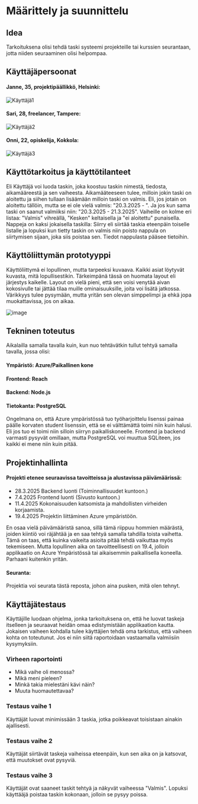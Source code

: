 # Määrittely ja suunnittelu

## Idea

Tarkoituksena olisi tehdä taski systeemi projekteille tai kurssien seurantaan, jotta niiden seuraaminen olisi helpompaa.

## Käyttäjäpersoonat

#### Janne, 35, projektipäällikkö, Helsinki: 
![Käyttäjä1](https://github.com/user-attachments/assets/73caac04-1b05-4f89-8743-7142345b9a6c)

#### Sari, 28, freelancer, Tampere: 
![Käyttäjä2](https://github.com/user-attachments/assets/17465d56-069c-4a23-b717-9b45c77fc9de)

#### Onni, 22, opiskelija, Kokkola: 
![Käyttäjä3](https://github.com/user-attachments/assets/c22d4255-8fa8-4fb4-87a6-1c863050bb76)

## Käyttötarkoitus ja käyttötilanteet

Eli Käyttäjä voi luoda taskin, joka koostuu taskin nimestä, tiedosta, aikamääreestä ja sen vaiheesta.
Aikamääteeseen tulee, milloin jokin taski on aloitettu ja siihen tullaan lisäämään milloin taski on valmis.
Eli, jos jotain on aloitettu tällöin, mutta se ei ole vielä valmis: "20.3.2025 - ".
Ja jos kun sama taski on saanut valmiiksi niin: "20.3.2025 - 21.3.2025".
Vaiheille on kolme eri listaa: "Valmis" vihreällä, "Kesken" keltaisella ja "ei aloitettu" punaisella.
Nappeja on kaksi jokaisella taskilla: Siirry eli siirtää taskia eteenpäin toiselle listalle ja lopuksi kun tietty taskin on valmis niin poisto nappula on siirtymisen sijaan, joka siis poistaa sen. Tiedot nappulasta pääsee tietoihin.

## Käyttöliittymän prototyyppi

Käyttöliittymä ei lopullinen, mutta tarpeeksi kuvaava. Kaikki asiat löytyvät kuvasta, mitä lopullisestikin.
Tärkeimpänä tässä on huomata layout eli järjestys kaikelle. Layout on vielä pieni, että sen voisi venytää aivan kokosivulle tai jättää tilaa muille ominaisuuksille, joita voi lisätä jatkossa. Värikkyys tulee pysymään, mutta yritän sen olevan simppelimpi ja ehkä jopa muokattavissa, jos on aikaa.

![image](https://github.com/user-attachments/assets/1c3fe091-609b-4a5c-9c60-5e1158dc2c8d)

## Tekninen toteutus

Aikalailla samalla tavalla kuin, kun nuo tehtävätkin tullut tehtyä samalla tavalla, jossa olisi:
#### Ympäristö: Azure/Paikallinen kone
#### Frontend: Reach
#### Backend: Node.js
#### Tietokanta: PostgreSQL

Ongelmana on, että Azure ympäristössä tuo työharjoittelu lisenssi painaa päälle korvaten student lisenssin, että se ei välttämättä toimi niin kuin halusi.
Eli jos tuo ei toimi niin silloin siirryn paikalliskoneelle. Frontend ja backend varmasti pysyvät omillaan, mutta PostgreSQL voi muuttua SQLiteen, jos kaikki ei mene niin kuin pitää.

## Projektinhallinta

#### Projekti etenee seuraavissa tavoitteissa ja alustavissa päivämäärissä:
- 28.3.2025 Backend luonti (Toiminnallisuudet kuntoon.)
- 7.4.2025 Frontend luonti (Sivusto kuntoon.)
- 11.4.2025 Kokonaisuuden katsomista ja mahdollisten virheiden korjaamista.
- 19.4.2025 Projektin liittäminen Azure ympäristöön.

En osaa vielä päivämääristä sanoa, sillä tämä riippuu hommien määrästä, joiden kiintiö voi räjähtää ja en saa tehtyä samalla tahdilla toista vaihetta.
Tämä on taas, että kuinka vaikeita asioita pitää tehdä vaikuttaa myös tekemiseen. Mutta lopullinen aika on tavoitteellisesti on 19.4, jolloin applikaatio on Azure Ympäristössä tai aikaisemmin paikallisella koneella. Parhaani kuitenkin yritän.

#### Seuranta:

Projektia voi seurata tästä reposta, johon aina pusken, mitä olen tehnyt.

## Käyttäjätestaus

Käyttäjille luodaan ohjelma, jonka tarkoituksena on, että he luovat taskeja itselleen ja seuraavat heidän omaa edistymistään applikaation kautta.
Jokaisen vaiheen kohdalla tulee käyttäjien tehdä oma tarkistus, että vaiheen kohta on toteutunut. Jos ei niin siitä raportoidaan vastaamalla valmiisiin kysymyksiin.

### Virheen raportointi
- Mikä vaihe oli menossa?
- Mikä meni pieleen?
- Minkä takia mielestäni kävi näin?
- Muuta huomautettavaa?

### Testaus vaihe 1

Käyttäjät luovat minimissään 3 taskia, jotka poikkeavat toisistaan ainakin ajallisesti.

### Testaus vaihe 2

Käyttäjät siirtävät taskeja vaiheissa eteenpäin, kun sen aika on ja katsovat, että muutokset ovat pysyviä.

### Testaus vaihe 3

Käyttäjät ovat saaneet taskit tehtyä ja näkyvät vaiheessa "Valmis". Lopuksi käyttääjä poistaa taskin kokonaan, jolloin se pysyy poissa.
